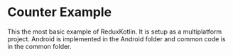 # Counter Example

This the most basic example of ReduxKotlin.  It is setup as a multiplatform project. Android is implemented in the Android folder and common code is in the common folder.